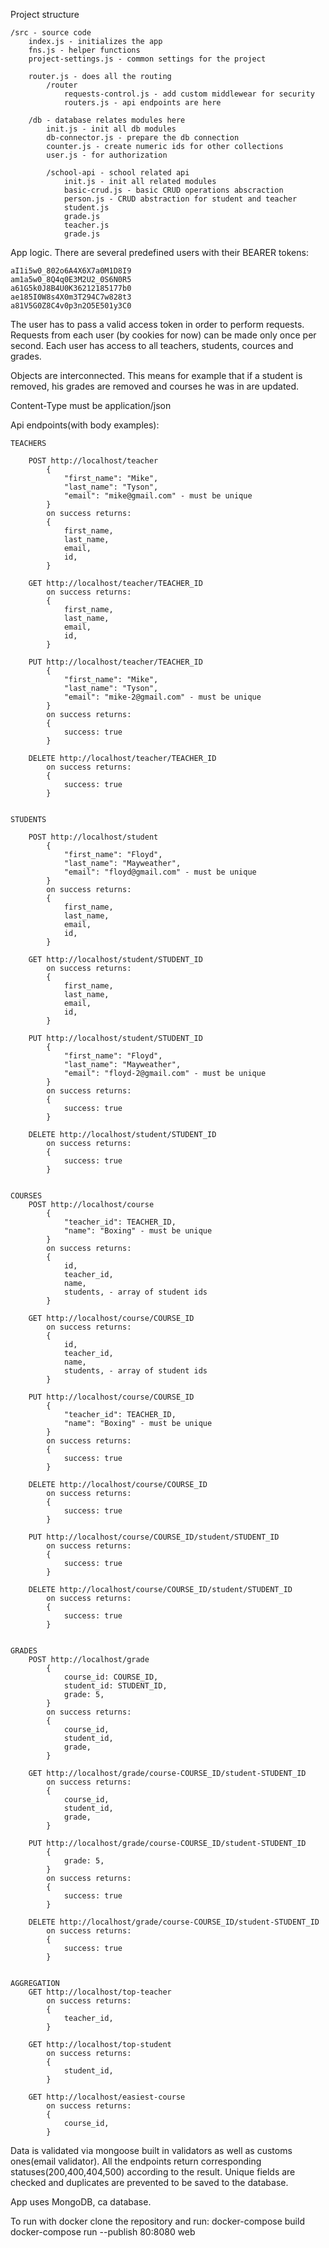 Project structure

	/src - source code
		index.js - initializes the app
		fns.js - helper functions
		project-settings.js - common settings for the project
		
		router.js - does all the routing
			/router
				requests-control.js - add custom middlewear for security
				routers.js - api endpoints are here
		
		/db - database relates modules here
			init.js - init all db modules
			db-connector.js - prepare the db connection
			counter.js - create numeric ids for other collections
			user.js - for authorization
			
			/school-api - school related api
				init.js - init all related modules
				basic-crud.js - basic CRUD operations abscraction
				person.js - CRUD abstraction for student and teacher
				student.js
				grade.js
				teacher.js
				grade.js

		
App logic.
There are several predefined users with their BEARER tokens:

	aI1i5w0_802o6A4X6X7a0M1D8I9
	am1a5w0_8Q4q0E3M2U2_0S6N0R5
	a61G5k0J8B4U0K36212185177b0
	ae185I0W8s4X0m3T294C7w828t3
	a81V5G0Z8C4v0p3n2O5E501y3C0

The user has to pass a valid access token in order to perform requests.
Requests from each user (by cookies for now) can be made only once per second.
Each user has access to all teachers, students, cources and grades.

Objects are interconnected. This means for example that if a student is removed, his grades are removed and courses he was in are updated.  

Content-Type must be application/json

Api endpoints(with body examples):

	TEACHERS
	
		POST http://localhost/teacher
			{
				"first_name": "Mike",
				"last_name": "Tyson",
				"email": "mike@gmail.com" - must be unique
			}
			on success returns:
			{
				first_name, 
				last_name,
				email,
				id,
			}
			
		GET http://localhost/teacher/TEACHER_ID
			on success returns:
			{
				first_name, 
				last_name,
				email,
				id,
			}
			
		PUT http://localhost/teacher/TEACHER_ID
			{
				"first_name": "Mike",
				"last_name": "Tyson",
				"email": "mike-2@gmail.com" - must be unique
			}
			on success returns:
			{
				success: true
			}
			
		DELETE http://localhost/teacher/TEACHER_ID
			on success returns:
			{
				success: true
			}
	
	
	STUDENTS
	
		POST http://localhost/student
			{
				"first_name": "Floyd",
				"last_name": "Mayweather",
				"email": "floyd@gmail.com" - must be unique
			}
			on success returns:
			{
				first_name, 
				last_name,
				email,
				id,
			}
			
		GET http://localhost/student/STUDENT_ID
			on success returns:
			{
				first_name, 
				last_name,
				email,
				id,
			}
			
		PUT http://localhost/student/STUDENT_ID
			{
				"first_name": "Floyd",
				"last_name": "Mayweather",
				"email": "floyd-2@gmail.com" - must be unique
			}
			on success returns:
			{
				success: true
			}
			
		DELETE http://localhost/student/STUDENT_ID
			on success returns:
			{
				success: true
			}
	
	
	COURSES
		POST http://localhost/course
			{
				"teacher_id": TEACHER_ID,
				"name": "Boxing" - must be unique
			}
			on success returns:
			{
				id,
				teacher_id,
				name,
				students, - array of student ids
			}
			
		GET http://localhost/course/COURSE_ID
			on success returns:
			{
				id,
				teacher_id,
				name,
				students, - array of student ids
			}
			
		PUT http://localhost/course/COURSE_ID
			{
				"teacher_id": TEACHER_ID,
				"name": "Boxing" - must be unique
			}
			on success returns:
			{
				success: true
			}
			
		DELETE http://localhost/course/COURSE_ID
			on success returns:
			{
				success: true
			}
			
		PUT http://localhost/course/COURSE_ID/student/STUDENT_ID
			on success returns:
			{
				success: true
			}
			
		DELETE http://localhost/course/COURSE_ID/student/STUDENT_ID
			on success returns:
			{
				success: true
			}
	
	
	GRADES
		POST http://localhost/grade
			{
				course_id: COURSE_ID,
				student_id: STUDENT_ID,
				grade: 5,
			}
			on success returns:
			{
				course_id,
				student_id,
				grade,
			}
			
		GET http://localhost/grade/course-COURSE_ID/student-STUDENT_ID
			on success returns:
			{
				course_id,
				student_id,
				grade,
			}
			
		PUT http://localhost/grade/course-COURSE_ID/student-STUDENT_ID
			{
				grade: 5,
			}
			on success returns:
			{
				success: true
			}
			
		DELETE http://localhost/grade/course-COURSE_ID/student-STUDENT_ID
			on success returns:
			{
				success: true
			}
	
	
	AGGREGATION
		GET http://localhost/top-teacher
			on success returns:
			{
				teacher_id,
			}
		
		GET http://localhost/top-student
			on success returns:
			{
				student_id,
			}
			
		GET http://localhost/easiest-course
			on success returns:
			{
				course_id,
			}


Data is validated via mongoose built in validators as well as customs ones(email validator).
All the endpoints return corresponding statuses(200,400,404,500) according to the result.
Unique fields are checked and duplicates are prevented to be saved to the database.

App uses MongoDB, ca database.

To run with docker clone the repository and run:
docker-compose build
docker-compose run --publish 80:8080 web















